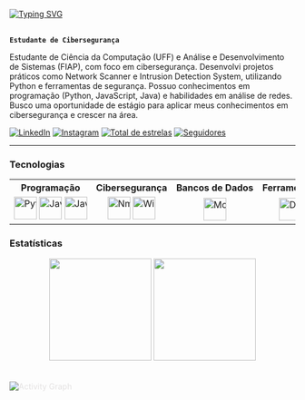 
<!-- Banner animado com Typing SVG -->
<!-- Exibe uma mensagem de boas-vindas animada com efeito de digitação -->

[![Typing SVG](https://readme-typing-svg.demolab.com/?color=00bfbf&size=35&center=true&vCenter=true&width=1000&lines=Hello+World!;+My+Name+is+Hugo+Melo;I+study+Computer+Science;Welcome!+:%29)](https://git.io/typing-svg) 
<br>
<br>
<!-- Título principal -->
**`Estudante de Cibersegurança`**

<!-- Descrição profissional -->
Estudante de Ciência da Computação (UFF) e Análise e Desenvolvimento de Sistemas (FIAP), com foco em cibersegurança. Desenvolvi projetos práticos como Network Scanner e Intrusion Detection System, utilizando Python e ferramentas de segurança. Possuo conhecimentos em programação (Python, JavaScript, Java) e habilidades em análise de redes. Busco uma oportunidade de estágio para aplicar meus conhecimentos em cibersegurança e crescer na área.

<!-- Links para redes sociais e GitHub -->
<p align="left">
  <a href="https://www.linkedin.com/in/hugolmelo/">
    <img alt="LinkedIn" src="https://img.shields.io/badge/LinkedIn-0077B5?style=for-the-badge&logo=linkedin&logoColor=white"/></a>
  <a href="https://www.instagram.com/hugouleo/">
    <img alt="Instagram" src="https://img.shields.io/badge/Instagram-E4405F?style=for-the-badge&logo=instagram&logoColor=white"/></a>
  <a href="https://github.com/DevHgL?tab=repositories&sort=stargazers">
    <img alt="Total de estrelas" title="Total de estrelas GitHub" src="https://custom-icon-badges.demolab.com/github/stars/DevHgL?color=55960c&style=for-the-badge&labelColor=488207&logo=star&label=estrelas"/></a>
  <a href="https://github.com/DevHgL?tab=followers">
    <img alt="Seguidores" title="Me siga no GitHub" src="https://custom-icon-badges.demolab.com/github/followers/DevHgL?color=236ad3&labelColor=1155ba&style=for-the-badge&logo=github&label=Seguidores&logoColor=white"/></a>
</p>

<!-- Linha horizontal para separar seções -->
---

<!-- Seção de Tecnologias -->
### Tecnologias

<table style="border: none; width: 100%;">
  <tr>
    <th style="white-space: nowrap; border: none; width: 16.67%;">Programação</th>
    <th style="white-space: nowrap; border: none; width: 16.67%;">Cibersegurança</th>
    <th style="white-space: nowrap; border: none; width: 16.67%;">Bancos de Dados</th>
    <th style="white-space: nowrap; border: none; width: 16.67%;">Ferramentas</th>
    <th style="white-space: nowrap; border: none; width: 16.67%;">Versionamento</th>
    <th style="white-space: nowrap; border: none; width: 16.67%;">Editores</th>
  </tr>
  <tr>
    <td align="center" style="white-space: nowrap; width: 16.67%;">
      <img title="Python" src="https://cdn.jsdelivr.net/gh/devicons/devicon@latest/icons/python/python-original.svg" width="40px" />
      <img title="JavaScript" src="https://cdn.jsdelivr.net/gh/devicons/devicon@latest/icons/javascript/javascript-original.svg" width="40px" />
      <img title="Java" src="https://cdn.jsdelivr.net/gh/devicons/devicon@latest/icons/java/java-original.svg" width="40px" />
    </td>
    <td align="center" style="white-space: nowrap; border: none; width: 16.67%;">
      <img title="Nmap" src="https://cdn.jsdelivr.net/gh/devicons/devicon@latest/icons/linux/linux-original.svg" width="40px" />
      <img title="Wireshark" src="https://cdn.jsdelivr.net/gh/devicons/devicon@latest/icons/linux/linux-original.svg" width="40px" />
    </td>
    <td align="center" style="white-space: nowrap; border: none; width: 16.67%;">
      <img title="MongoDB" src="https://cdn.jsdelivr.net/gh/devicons/devicon@latest/icons/mongodb/mongodb-original.svg" width="40px" />
    </td>
    <td align="center" style="white-space: nowrap; border: none; width: 16.67%;">
      <img title="Docker" src="https://cdn.jsdelivr.net/gh/devicons/devicon@latest/icons/docker/docker-original.svg" width="40px" />
    </td>
    <td align="center" style="white-space: nowrap; border: none; width: 16.67%;">
      <img title="Git" src="https://cdn.jsdelivr.net/gh/devicons/devicon@latest/icons/git/git-original.svg" width="40px" />
      <img title="GitHub" src="https://cdn.jsdelivr.net/gh/devicons/devicon@latest/icons/github/github-original.svg" width="40px" />
    </td>
    <td align="center" style="white-space: nowrap; border: none; width: 16.67%;">
      <img title="VSCode" src="https://cdn.jsdelivr.net/gh/devicons/devicon@latest/icons/vscode/vscode-original.svg" width="40px" />
    </td>
  </tr>
</table>

<!-- Seção de Estatísticas do GitHub -->
### Estatísticas

<p align="center">
  <img height="180" src="https://github-readme-stats.vercel.app/api?username=DevHgL&show_icons=true&theme=tokyonight&include_all_commits=true&locale=pt-br" />
  <img height="180" src="https://github-readme-stats.vercel.app/api/top-langs/?username=DevHgL&theme=tokyonight&layout=compact&custom_title=Tecnologias" />
</p>

<!-- Gráfico de atividades do GitHub -->
<p>
  <img 
    style="margin: 20px 0; border: 10px; color: E4E2E2;" 
    alt="Activity Graph" 
    src="https://github-readme-activity-graph.vercel.app/graph?username=DevHgL&bg_color=1A1B27&color=6DA7F2&line=BB94F2&point=3BB4A7&area=true" 
  />
</p>
